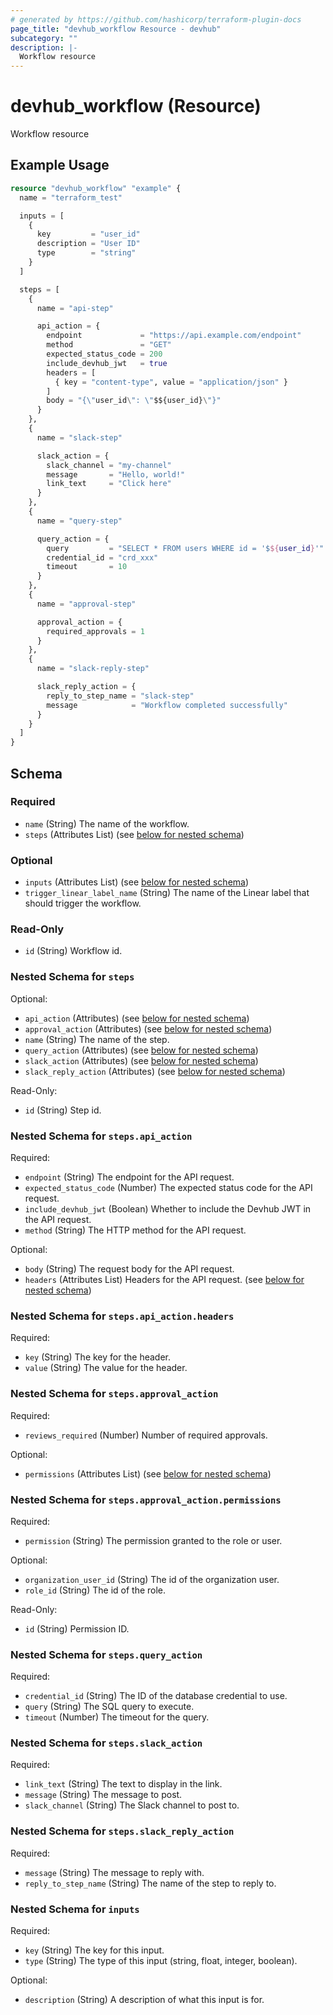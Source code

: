 ```yaml
---
# generated by https://github.com/hashicorp/terraform-plugin-docs
page_title: "devhub_workflow Resource - devhub"
subcategory: ""
description: |-
  Workflow resource
---
```


# devhub_workflow (Resource)

Workflow resource

## Example Usage

```terraform
resource "devhub_workflow" "example" {
  name = "terraform_test"

  inputs = [
    {
      key         = "user_id"
      description = "User ID"
      type        = "string"
    }
  ]

  steps = [
    {
      name = "api-step"

      api_action = {
        endpoint             = "https://api.example.com/endpoint"
        method               = "GET"
        expected_status_code = 200
        include_devhub_jwt   = true
        headers = [
          { key = "content-type", value = "application/json" }
        ]
        body = "{\"user_id\": \"$${user_id}\"}"
      }
    },
    {
      name = "slack-step"

      slack_action = {
        slack_channel = "my-channel"
        message       = "Hello, world!"
        link_text     = "Click here"
      }
    },
    {
      name = "query-step"

      query_action = {
        query         = "SELECT * FROM users WHERE id = '$${user_id}'"
        credential_id = "crd_xxx"
        timeout       = 10
      }
    },
    {
      name = "approval-step"

      approval_action = {
        required_approvals = 1
      }
    },
    {
      name = "slack-reply-step"

      slack_reply_action = {
        reply_to_step_name = "slack-step"
        message            = "Workflow completed successfully"
      }
    }
  ]
}
```

<!-- schema generated by tfplugindocs -->
## Schema

### Required

- `name` (String) The name of the workflow.
- `steps` (Attributes List) (see [below for nested schema](#nestedatt--steps))

### Optional

- `inputs` (Attributes List) (see [below for nested schema](#nestedatt--inputs))
- `trigger_linear_label_name` (String) The name of the Linear label that should trigger the workflow.

### Read-Only

- `id` (String) Workflow id.

<a id="nestedatt--steps"></a>
### Nested Schema for `steps`

Optional:

- `api_action` (Attributes) (see [below for nested schema](#nestedatt--steps--api_action))
- `approval_action` (Attributes) (see [below for nested schema](#nestedatt--steps--approval_action))
- `name` (String) The name of the step.
- `query_action` (Attributes) (see [below for nested schema](#nestedatt--steps--query_action))
- `slack_action` (Attributes) (see [below for nested schema](#nestedatt--steps--slack_action))
- `slack_reply_action` (Attributes) (see [below for nested schema](#nestedatt--steps--slack_reply_action))

Read-Only:

- `id` (String) Step id.

<a id="nestedatt--steps--api_action"></a>
### Nested Schema for `steps.api_action`

Required:

- `endpoint` (String) The endpoint for the API request.
- `expected_status_code` (Number) The expected status code for the API request.
- `include_devhub_jwt` (Boolean) Whether to include the Devhub JWT in the API request.
- `method` (String) The HTTP method for the API request.

Optional:

- `body` (String) The request body for the API request.
- `headers` (Attributes List) Headers for the API request. (see [below for nested schema](#nestedatt--steps--api_action--headers))

<a id="nestedatt--steps--api_action--headers"></a>
### Nested Schema for `steps.api_action.headers`

Required:

- `key` (String) The key for the header.
- `value` (String) The value for the header.



<a id="nestedatt--steps--approval_action"></a>
### Nested Schema for `steps.approval_action`

Required:

- `reviews_required` (Number) Number of required approvals.

Optional:

- `permissions` (Attributes List) (see [below for nested schema](#nestedatt--steps--approval_action--permissions))

<a id="nestedatt--steps--approval_action--permissions"></a>
### Nested Schema for `steps.approval_action.permissions`

Required:

- `permission` (String) The permission granted to the role or user.

Optional:

- `organization_user_id` (String) The id of the organization user.
- `role_id` (String) The id of the role.

Read-Only:

- `id` (String) Permission ID.



<a id="nestedatt--steps--query_action"></a>
### Nested Schema for `steps.query_action`

Required:

- `credential_id` (String) The ID of the database credential to use.
- `query` (String) The SQL query to execute.
- `timeout` (Number) The timeout for the query.


<a id="nestedatt--steps--slack_action"></a>
### Nested Schema for `steps.slack_action`

Required:

- `link_text` (String) The text to display in the link.
- `message` (String) The message to post.
- `slack_channel` (String) The Slack channel to post to.


<a id="nestedatt--steps--slack_reply_action"></a>
### Nested Schema for `steps.slack_reply_action`

Required:

- `message` (String) The message to reply with.
- `reply_to_step_name` (String) The name of the step to reply to.



<a id="nestedatt--inputs"></a>
### Nested Schema for `inputs`

Required:

- `key` (String) The key for this input.
- `type` (String) The type of this input (string, float, integer, boolean).

Optional:

- `description` (String) A description of what this input is for.
